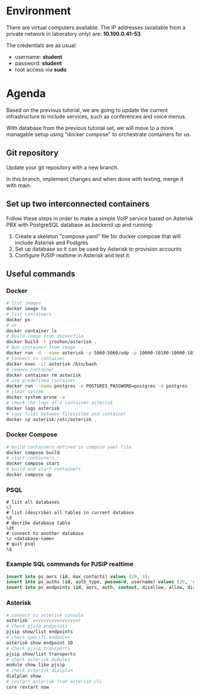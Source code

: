 # Environment

There are virtual computers available. The IP addresses (available from a
private network in laboratory only) are: **10.100.0.41-53**.

The credentials are as usual:

- username: **student**
- password: **student**
- root access via **sudo**

# Agenda

Based on the previous tutorial, we are going to update the current infrastructure 
to include services, such as conferences and voice menus.

With database from the previous tutorial set, we will move to a more managable 
setup using "docker compose" to orchestrate containers for us.

## Git repository

Update your git repository with a new branch.

In this branch, implement changes and when done with testing, merge it with main.

## Set up two interconnected containers

Follow these steps in order to make a simple VoIP service based on Asterisk PBX
with PostgreSQL database as backend up and running:

1. Create a skeleton "compose.yaml" file for docker compose that will include Asterisk and Postgres
1. Set up database so it can be used by Asterisk to provision accounts
1. Configure PJSIP realtime in Asterisk and test it.

## Useful commands

### Docker

```bash
# list images
docker image ls
# list containers
docker ps
# or
docker container ls
# Build image from dockerfile
docker build -t jrozhon/asterisk .
# Run container from image
docker run -d --name asterisk -p 5060:5060/udp -p 10000-10100:10000-10100/udp -v $(pwd)/asterisk:/etc/asterisk jrozhon/asterisk
# Connect to container
docker exec -it asterisk /bin/bash
# remove container
docker container rm asterisk
# use predefined container
docker run --name postgres -e POSTGRES_PASSWORD=postgres -d postgres
# clear system
docker system prune -a
# check the logs of a container asterisk
docker logs asterisk
# copy files between filesystem and container
docker cp asterisk:/etc/asterisk .
```

### Docker Compose

```bash
# build containers defined in compose.yaml file
docker compose build
# start containers
docker compose start
# build and start containers
docker compose up
```

### PSQL

```
# list all databases
\l
# list (describe) all tables in current database
\d
# decribe database table
\dt
# connect to another database
\c <database-name>
# quit psql
\q
```

### Example SQL commands for PJSIP realtime

```sql
insert into ps_aors (id, max_contacts) values (20, 3);
insert into ps_auths (id, auth_type, password, username) values (20, 'userpass', 20, 20);
insert into ps_endpoints (id, aors, auth, context, disallow, allow, direct_media) values (20, '20', '20', 'from-internal', 'all', 'alaw', 'no');
```

### Asterisk

```bash
# connect to asterisk console
asterisk -vvvvvvvvvvvvvvvvvr
# check pjsip endpoints
pjsip show/list endpoints
# check specifi endpoint
asterisk show endpoint 10
# check pjsip transports
pjsip show/list transports
# check asterisk modules
module show like pjsip
# check asterisk dialplan
dialplan show
# restart asterisk from asterisk cli
core restart now
```

